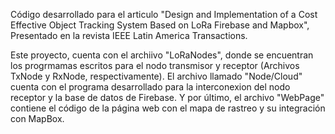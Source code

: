 Código desarrollado para el articulo "Design and Implementation of a Cost Effective Object Tracking System Based on LoRa Firebase and Mapbox",
Presentado en la revista IEEE Latin America Transactions. 

Este proyecto, cuenta con el archiivo "LoRaNodes", donde se encuentran los progrmamas escritos para el nodo transmisor y receptor
(Archivos TxNode y RxNode, respectivamente). El archivo llamado "Node/Cloud" cuenta con el programa desarrollado para la interconexion del nodo receptor
y la base de datos de Firebase. Y por último, el archivo "WebPage" contiene el código de la página web con el mapa 
de rastreo y su integración con MapBox.
